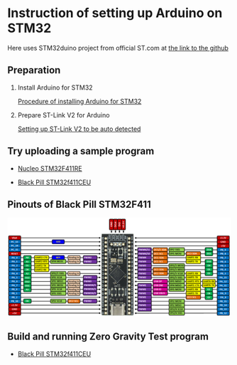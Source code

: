 # Instruction of setting up Arduino on STM32

Here uses STM32duino project from official ST.com at [the link to the github](https://github.com/stm32duino/Arduino_Core_STM32)

## Preparation

1. Install Arduino for STM32

   [Procedure of installing Arduino for STM32](arduino-stm32-common.md)

2. Prepare ST-Link V2 for Arduino

   [Setting up ST-Link V2 to be auto detected](stlinkv2-clone/setup-stlink-v2-clone.md)


## Try uploading a sample program

* [Nucleo STM32F411RE](nucleo-stm32f411re/build-upload.md)

* [Black Pill STM32f411CEU](blackpill-stm32f411ceu/build-upload.md)


## Pinouts of Black Pill STM32F411

<img src="Black_pill_stm32f4-pinout.png" alt="Pinouts of Black Pill STM32F411" width="1000"/>
<br/>


## Build and running Zero Gravity Test program

* [Black Pill STM32f411CEU](mujyuryoku-control-stm32f411/stm32-build-upload-run.md)
